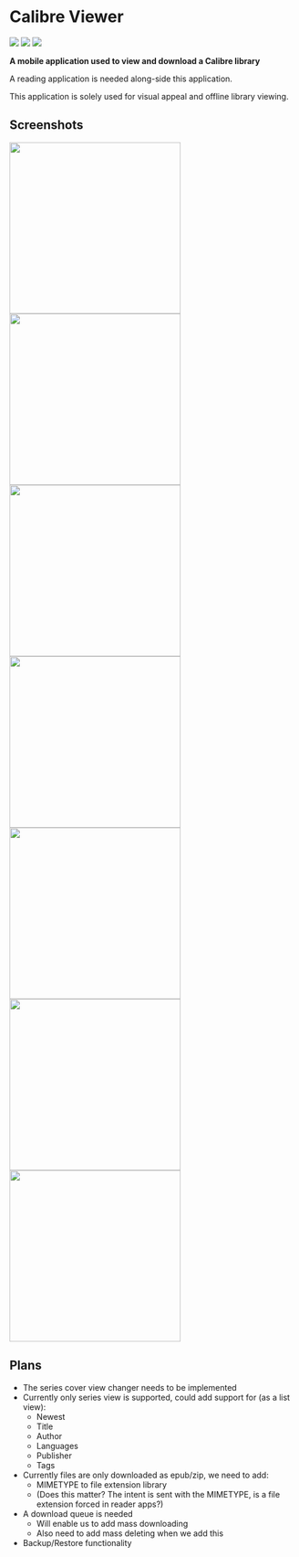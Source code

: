 # Calibre Viewer

[![](https://img.shields.io/badge/-Android%20APK-green.svg?logo=Android&labelColor=7A7A7A&logoColor=white)](../../releases/)
[![](https://img.shields.io/badge/-Donate-orange.svg?logo=Patreon&labelColor=7A7A7A)](https://www.patreon.com/bePatron?c=954360)
[![](https://img.shields.io/badge/-Donate-blue.svg?logo=Paypal&labelColor=7A7A7A)](https://paypal.me/TSedlar)

<b>A mobile application used to view and download a Calibre library</b>

A reading application is needed along-side this application.

This application is solely used for visual appeal and offline library viewing.

## Screenshots

<p>
  <img src="wiki/screenshots/Screenshot_20200628-110703_Calibre_Viewer.png" width="300" />
  <img src="wiki/screenshots/Screenshot_20200628-110709_Calibre_Viewer.png" width="300" />
  <img src="wiki/screenshots/Screenshot_20200628-110717_Calibre_Viewer.png" width="300" />
  <img src="wiki/screenshots/Screenshot_20200628-110727_Calibre_Viewer.png" width="300" />
  <img src="wiki/screenshots/Screenshot_20200628-110912_Calibre_Viewer.png" width="300" />
  <img src="wiki/screenshots/Screenshot_20200628-110926_Calibre_Viewer.png" width="300" />
  <img src="wiki/screenshots/Screenshot_20200628-111019_Calibre_Viewer.png" width="300" />
</p>


## Plans

- The series cover view changer needs to be implemented
- Currently only series view is supported, could add support for (as a list view):
  - Newest
  - Title
  - Author
  - Languages
  - Publisher
  - Tags
- Currently files are only downloaded as epub/zip, we need to add:
  - MIMETYPE to file extension library
  - (Does this matter? The intent is sent with the MIMETYPE, is a file extension forced in reader apps?)
- A download queue is needed
  - Will enable us to add mass downloading
  - Also need to add mass deleting when we add this
- Backup/Restore functionality
